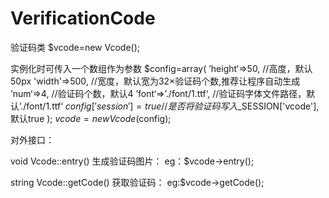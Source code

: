 # VerificationCode
验证码类
$vcode=new Vcode();

实例化时可传入一个数组作为参数
$config=array(
	’height‘=>50,	//高度，默认50px
	'width'=>500, 	//宽度，默认宽为32×验证码个数,推荐让程序自动生成
	’num‘=>4,		//验证码个数，默认4
	’font‘=>’./font/1.ttf‘,		//验证码字体文件路径，默认’./font/1.ttf‘
	$config['session']=true	//是否将验证码写入$_SESSION['vcode'],默认true
);
$vcode=new Vcode($config);

对外接口：

void Vcode::entry() 		生成验证码图片：
eg：$vcode->entry();

string Vcode::getCode() 	获取验证码：
eg:$vcode->getCode();